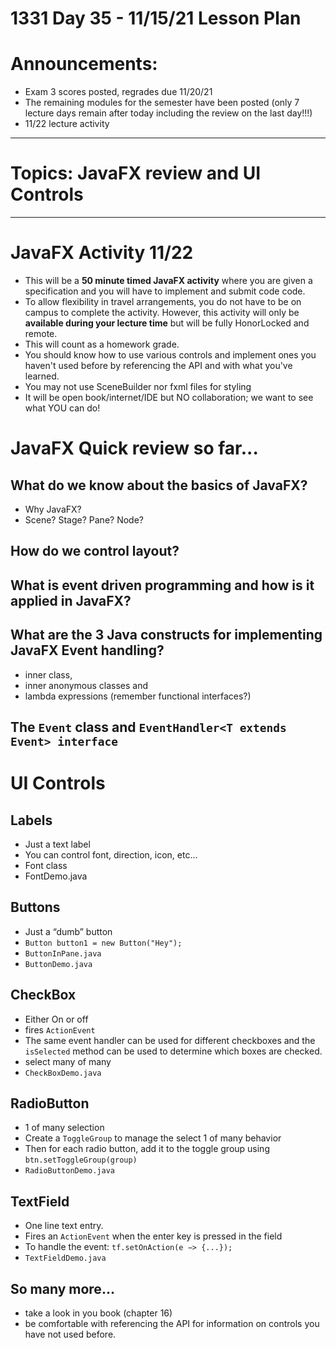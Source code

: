 # 1331 Day 35 - 11/15/21 Lesson Plan

# Announcements:
- Exam 3 scores posted, regrades due 11/20/21
- The remaining modules for the semester have been posted (only 7 lecture days remain after today including the review on the last day!!!)
- 11/22 lecture activity
---

# Topics: JavaFX review and UI Controls

---

# JavaFX Activity 11/22
- This will be a **50 minute timed JavaFX activity** where you are given a specification and you will have to implement and submit code code.
- To allow flexibility in travel arrangements, you do not have to be on campus to complete the activity. However, this activity will only be **available during your lecture time** but will be fully HonorLocked and remote.
- This will count as a homework grade. 
- You should know how to use various controls and implement ones you haven't used before by referencing the API and with what you've learned.
- You may not use SceneBuilder nor fxml files for styling
- It will be open book/internet/IDE but NO collaboration; we want to see what YOU can do!

# JavaFX Quick review so far...
## What do we know about the basics of JavaFX?
- Why JavaFX?
- Scene? Stage? Pane? Node?

## How do we control layout?

## What is event driven programming and how is it applied in JavaFX?

## What are the 3 Java constructs for implementing JavaFX Event handling?
- inner class, 
- inner anonymous classes and 
- lambda expressions (remember functional interfaces?)

## The `Event` class and `EventHandler<T extends Event> interface`

# UI Controls
## Labels
- Just a text label
- You can control font, direction, icon, etc…
- Font class
- FontDemo.java
## Buttons
- Just a “dumb” button
- `Button button1 = new Button("Hey");`
- `ButtonInPane.java`
- `ButtonDemo.java`
## CheckBox
- Either On or off
- fires `ActionEvent`
- The same event handler can be used for different checkboxes and the `isSelected` method can be used to determine which boxes are checked.
- select many of many
- `CheckBoxDemo.java`
## RadioButton
- 1 of many selection
- Create a `ToggleGroup` to manage the select 1 of many behavior
- Then for each radio button, add it to the toggle group using `btn.setToggleGroup(group)`
- `RadioButtonDemo.java`
## TextField
- One line text entry.
- Fires an `ActionEvent` when the enter key is pressed in the field
- To handle the event: `tf.setOnAction(e −> {...});`
- `TextFieldDemo.java`
## So many more...
- take a look in you book (chapter 16)
- be comfortable with referencing the API for information on controls you have not used before.
